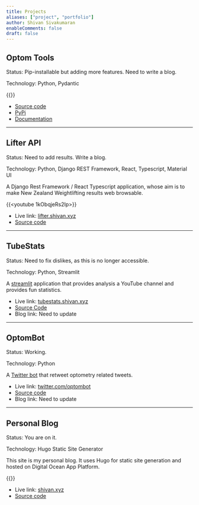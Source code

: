 ```yaml
---
title: Projects
aliases: ["project", "portfolio"]
author: Shivan Sivakumaran
enableComments: false
draft: false
---
```


## Optom Tools

Status: Pip-installable but adding more features. Need to write a blog.

Technology: Python, Pydantic

{{<youtube FPrYu0WEBPs>}}

- [Source code](https://github.com/shivan-s/optom-tools)
- [PyPi](https://pypi.org/project/optom-tools/)
- [Documentation](https://shivan-s.github.io/optom-tools/)

---

## Lifter API

Status: Need to add results. Write a blog.

Technology: Python, Django REST Framework, React, Typescript, Material UI

A Django Rest Framework / React Typescript application, whose aim is to make New Zealand Weightlifting results web browsable.

{{<youtube 1kObqjeRs2Ip>}}

- Live link: [lifter.shivan.xyz](https://lifter.shivan.xyz)
- [Source code](https://github.com/weightliftingNZ/lifter-api)

---

## TubeStats

Status: Need to fix dislikes, as this is no longer accessible.

Technology: Python, Streamlit

A [streamlit](https://streamlit.io) application that provides analysis a YouTube channel and provides fun statistics.

- Live link: [tubestats.shivan.xyz](https://tubestats.shivan.xyz)
- [Source Code](https://github.com/shivan-s/tubestats)
- Blog link: Need to update

---

## OptomBot

Status: Working.

Technology: Python

A [Twitter bot](https://twitter.com/optombot) that retweet optometry related tweets.

- Live link: [twitter.com/optombot](https://twitter.com/optombot)
- [Source code](https://github.com/ShivanS93/twitter-optom-bot)
- Blog link: Need to update

---

## Personal Blog

Status: You are on it.

Technology: Hugo Static Site Generator

This site is my personal blog. It uses Hugo for static site generation and hosted on Digital Ocean App Platform.

{{<youtube UzhZb7e4l4Y>}}

- Live link: [shivan.xyz](https://shivan.xyz)
- [Source code](https://github.com/ShivanS93/shivan.xyz)
